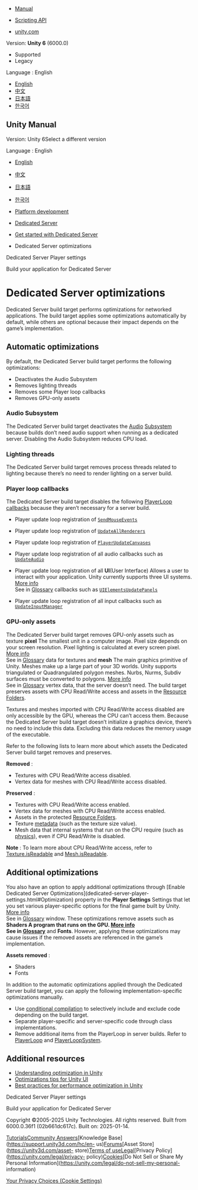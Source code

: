 [](https://docs.unity3d.com)

  * [Manual](../Manual/index.html)
  * [Scripting API](../ScriptReference/index.html)

  * [unity.com](https://unity.com/)

Version: **Unity 6** (6000.0)

  * Supported
  * Legacy

Language : English

  * [English](/Manual/dedicated-server-optimizations.html)
  * [中文](/cn/current/Manual/dedicated-server-optimizations.html)
  * [日本語](/ja/current/Manual/dedicated-server-optimizations.html)
  * [한국어](/kr/current/Manual/dedicated-server-optimizations.html)

[](https://docs.unity3d.com)

## Unity Manual

Version: Unity 6Select a different version

Language : English

  * [English](/Manual/dedicated-server-optimizations.html)
  * [中文](/cn/current/Manual/dedicated-server-optimizations.html)
  * [日本語](/ja/current/Manual/dedicated-server-optimizations.html)
  * [한국어](/kr/current/Manual/dedicated-server-optimizations.html)

  * [Platform development ](PlatformSpecific.html)
  * [Dedicated Server](dedicated-server.html)
  * [Get started with Dedicated Server](dedicated-server-get-started.html)
  * Dedicated Server optimizations

[](dedicated-server-player-settings.html)

Dedicated Server Player settings

[](dedicated-server-build.html)

Build your application for Dedicated Server

# Dedicated Server optimizations

Dedicated Server build target performs optimizations for networked
applications. The build target applies some optimizations automatically by
default, while others are optional because their impact depends on the game’s
implementation.

## Automatic optimizations

By default, the Dedicated Server build target performs the following
optimizations:

  * Deactivates the Audio Subsystem
  * Removes lighting threads
  * Removes some Player loop callbacks
  * Removes GPU-only assets

### Audio Subsystem

The Dedicated Server build target deactivates the [Audio](AudioOverview.html)
[Subsystem](../ScriptReference/Subsystem.html) because builds don’t need audio
support when running as a dedicated server. Disabling the Audio Subsystem
reduces CPU load.

### Lighting threads

The Dedicated Server build target removes process threads related to lighting
because there’s no need to render lighting on a server build.

### Player loop callbacks

The Dedicated Server build target disables the following [PlayerLoop
callbacks](../ScriptReference/LowLevel.PlayerLoop.html) because they aren’t
necessary for a server build.

  * Player update loop registration of [`SendMouseEvents`](../ScriptReference/PlayerLoop.PreUpdate.SendMouseEvents.html)
  * Player update loop registration of [`UpdateAllRenderers`](../ScriptReference/PlayerLoop.PostLateUpdate.UpdateAllRenderers.html)
  * Player update loop registration of [`PlayerUpdateCanvases`](../ScriptReference/PlayerLoop.PostLateUpdate.PlayerUpdateCanvases.html)
  * Player update loop registration of all audio callbacks such as [`UpdateAudio`](../ScriptReference/PlayerLoop.PostLateUpdate.UpdateAudio.html)
  * Player update loop registration of all **UI**(User Interface) Allows a user to interact with your application. Unity currently supports three UI systems. [More info](UI-system-compare.html)  
See in [Glossary](Glossary.html#UI) callbacks such as
[`UIElementsUpdatePanels`](../ScriptReference/PlayerLoop.PreLateUpdate.UIElementsUpdatePanels.html)

  * Player update loop registration of all input callbacks such as [`UpdateInputManager`](../ScriptReference/PlayerLoop.EarlyUpdate.UpdateInputManager.html)

### GPU-only assets

The Dedicated Server build target removes GPU-only assets such as texture
**pixel** The smallest unit in a computer image. Pixel size depends on your
screen resolution. Pixel lighting is calculated at every screen pixel. [More
info](ShadowPerformance.html)  
See in [Glossary](Glossary.html#pixel) data for textures and **mesh** The main
graphics primitive of Unity. Meshes make up a large part of your 3D worlds.
Unity supports triangulated or Quadrangulated polygon meshes. Nurbs, Nurms,
Subdiv surfaces must be converted to polygons. [More info](mesh.html)  
See in [Glossary](Glossary.html#Mesh) vertex data, that the server doesn’t
need. The build target preserves assets with CPU Read/Write access and assets
in the [Resource Folders](LoadingResourcesatRuntime.html).

Textures and meshes imported with CPU Read/Write access disabled are only
accessible by the GPU, whereas the CPU can’t access them. Because the
Dedicated Server build target doesn’t initialize a graphics device, there’s no
need to include this data. Excluding this data reduces the memory usage of the
executable.

Refer to the following lists to learn more about which assets the Dedicated
Server build target removes and preserves.

**Removed** :

  * Textures with CPU Read/Write access disabled.
  * Vertex data for meshes with CPU Read/Write access disabled.

**Preserved** :

  * Textures with CPU Read/Write access enabled.
  * Vertex data for meshes with CPU Read/Write access enabled.
  * Assets in the protected [Resource Folders](LoadingResourcesatRuntime.html).
  * Texture [metadata](AssetMetadata.html) (such as the texture size value).
  * Mesh data that internal systems that run on the CPU require (such as [physics](PhysicsSection.html)), even if CPU Read/Write is disabled.

**Note** : To learn more about CPU Read/Write access, refer to
[Texture.isReadable](../ScriptReference/Texture-isReadable.html) and
[Mesh.isReadable](../ScriptReference/Mesh-isReadable.html).

## Additional optimizations

You also have an option to apply additional optimizations through [Enable
Dedicated Server Optimizations](dedicated-server-player-
settings.html#Optimization) property in the **Player Settings** Settings that
let you set various player-specific options for the final game built by Unity.
[More info](class-PlayerSettings.html)  
See in [Glossary](Glossary.html#PlayerSettings) window. These optimizations
remove assets such as ****Shaders** A program that runs on the GPU. [More
info](Shaders.html)  
See in [Glossary](Glossary.html#Shader)** and **Fonts**. However, applying
these optimizations may cause issues if the removed assets are referenced in
the game’s implementation.

**Assets removed** :

  * Shaders
  * Fonts

In addition to the automatic optimizations applied through the Dedicated
Server build target, you can apply the following implementation-specific
optimizations manually.

  * Use [conditional compilation](platform-dependent-compilation.html) to selectively include and exclude code depending on the build target.
  * Separate player-specific and server-specific code through class implementations.
  * Remove additional items from the PlayerLoop in server builds. Refer to [PlayerLoop](../ScriptReference/LowLevel.PlayerLoop.html) and [PlayerLoopSystem](../ScriptReference/LowLevel.PlayerLoopSystem.html).

## Additional resources

  * [Understanding optimization in Unity](UnderstandingPerformance.html)
  * [Optimizations tips for Unity UI](https://unity.com/how-to/unity-ui-optimization-tips)
  * [Best practices for performance optimization in Unity](https://unity.com/how-to/advanced-programming-and-code-architecture)

[](dedicated-server-player-settings.html)

Dedicated Server Player settings

[](dedicated-server-build.html)

Build your application for Dedicated Server

Copyright ©2005-2025 Unity Technologies. All rights reserved. Built from
6000.0.36f1 (02b661dc617c). Built on: 2025-01-14.

[Tutorials](https://learn.unity.com/)[Community
Answers](https://answers.unity3d.com)[Knowledge
Base](https://support.unity3d.com/hc/en-
us)[Forums](https://forum.unity3d.com)[Asset Store](https://unity3d.com/asset-
store)[Terms of
use](https://docs.unity3d.com/Manual/TermsOfUse.html)[Legal](https://unity.com/legal)[Privacy
Policy](https://unity.com/legal/privacy-
policy)[Cookies](https://unity.com/legal/cookie-policy)[Do Not Sell or Share
My Personal Information](https://unity.com/legal/do-not-sell-my-personal-
information)

[Your Privacy Choices (Cookie Settings)](javascript:void\(0\);)


